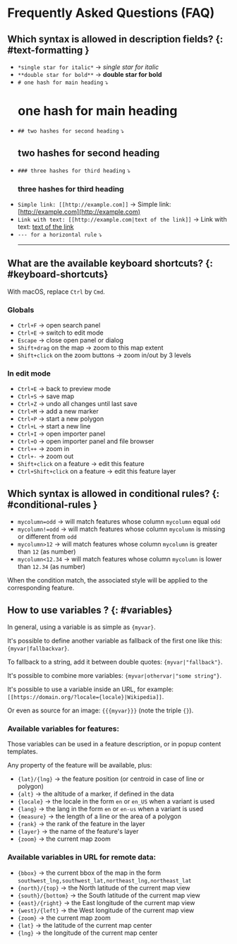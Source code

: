 # Frequently Asked Questions (FAQ)

## Which syntax is allowed in description fields? {: #text-formatting }

* `*single star for italic*` → *single star for italic*
* `**double star for bold**` → **double star for bold**
* `# one hash for main heading` ⤵ <h1>one hash for main heading</h1>
* `## two hashes for second heading` ⤵ <h2>two hashes for second heading</h2>
* `### three hashes for third heading` ⤵ <h3>three hashes for third heading</h3>
* `Simple link: [[http://example.com]]` → Simple link: [http://example.com](http://example.com)
* `Link with text: [[http://example.com|text of the link]]` → Link with text: [text of the link](http://example.com)
* `--- for a horizontal rule` ⤵ <hr>

## What are the available keyboard shortcuts? {: #keyboard-shortcuts}

With macOS, replace `Ctrl` by `Cmd`.

### Globals

* `Ctrl+F` → open search panel
* `Ctrl+E` → switch to edit mode
* `Escape` → close open panel or dialog
* `Shift+drag` on the map → zoom to this map extent
* `Shift+click` on the zoom buttons → zoom in/out by 3 levels

### In edit mode

* `Ctrl+E` → back to preview mode
* `Ctrl+S` → save map
* `Ctrl+Z` → undo all changes until last save
* `Ctrl+M` → add a new marker
* `Ctrl+P` → start a new polygon
* `Ctrl+L` → start a new line
* `Ctrl+I` → open importer panel
* `Ctrl+O` → open importer panel and file browser
* `Ctrl++` → zoom in
* `Ctrl+-` → zoom out
* `Shift+click` on a feature → edit this feature
* `Ctrl+Shift+click` on a feature → edit this feature layer

## Which syntax is allowed in conditional rules? {: #conditional-rules }

* `mycolumn=odd` → will match features whose column `mycolumn` equal `odd`
* `mycolumn!=odd` → will match features whose column `mycolumn` is missing or different from `odd`
* `mycolumn>12` → will match features whose column `mycolumn` is greater than `12` (as number)
* `mycolumn<12.34` → will match features whose column `mycolumn` is lower than `12.34` (as number)

When the condition match, the associated style will be applied to the corresponding feature.


## How to use variables ? {: #variables}

In general, using a variable is as simple as `{myvar}`.

It's possible to define another variable as fallback of the first one like this: `{myvar|fallbackvar}`.

To fallback to a string, add it between double quotes: `{myvar|"fallback"}`.

It's possible to combine more variables: `{myvar|othervar|"some string"}`.

It's possible to use a variable inside an URL, for example: `[[https://domain.org/?locale={locale}|Wikipedia]]`.

Or even as source for an image: `{{{myvar}}}` (note the triple `{}`).

### Available variables for features:

Those variables can be used in a feature description, or in popup content templates.

Any property of the feature will be available, plus:

- `{lat}/{lng}` → the feature position (or centroid in case of line or polygon)
- `{alt}` → the altitude of a marker, if defined in the data
- `{locale}` → the locale in the form `en` or `en_US` when a variant is used
- `{lang}` → the lang in the form `en` or `en-us` when a variant is used
- `{measure}` → the length of a line or the area of a polygon
- `{rank}` → the rank of the feature in the layer
- `{layer}` → the name of the feature's layer
- `{zoom}` → the current map zoom

### Available variables in URL for remote data:

- `{bbox}` → the current bbox of the map in the form `southwest_lng,southwest_lat,northeast_lng,northeast_lat`
- `{north}/{top}` → the North latitude of the current map view
- `{south}/{bottom}` → the South latitude of the current map view
- `{east}/{right}` → the East longitude of the current map view
- `{west}/{left}` → the West longitude of the current map view
- `{zoom}` → the current map zoom
- `{lat}` → the latitude of the current map center
- `{lng}` → the longitude of the current map center
